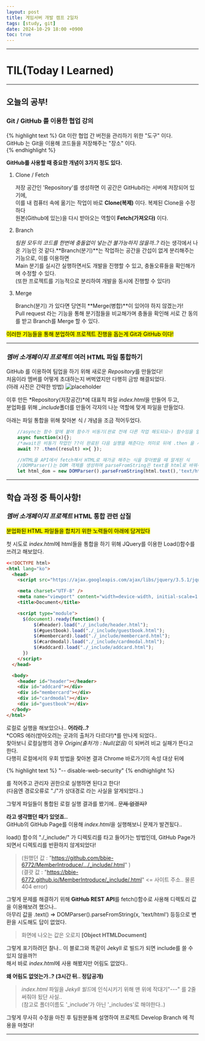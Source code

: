 ```yaml
---
layout: post
title: 게임서버 개발 캠프 2일차
tags: [study, git]
date: 2024-10-29 18:00 +0900
toc: true
---
```


---

# TIL(Today I Learned)

---

## 오늘의 공부!

### Git / GitHub 를 이용한 협업 강의

{% highlight text %}
 Git 이란 협업 간 버전을 관리하기 위한 "도구" 이다.  
 GitHub 는 Git을 이용해 코드들을 저장해주는 "장소" 이다.  
{% endhighlight %}

**GitHub를 사용할 때 중요한 개념이 3가지 정도 있다.**
  
1. Clone / Fetch
  
    저장 공간인 'Repository'를 생성하면 이 공간은 GitHub라는 서버에 저장되어 있기에,  
    이를 내 컴퓨터 속에 옮기는 작업이 바로 **Clone(복제)** 이다. 복제된 Clone을 수정하다  
    원본(Github에 있는)을 다시 받아오는 역할이 **Fetch(가져오다)** 이다.
  
2. Branch
  
    *팀원 모두의 코드를 한번에 충돌없이 넣는건 불가능하지 않을까..?* 라는 생각에서 나온 기능인 것 같다.**Branch(분기)**는 작업하는 공간을 간섭이 없게 분리해주는 기능으로, 이를 이용하면  
    Main 분기를 실시간 실행하면서도 개발을 진행할 수 있고, 충돌오류들을 확인해가며 수정할 수 있다.  
    (또한 프로젝트를 기능적으로 분리하여 개발을 동시에 진행할 수 있다!)  
  
3. Merge
  
    Branch(분기) 가 있다면 당연히 **Merge(병합)**이 있어야 하지 않겠는가!  
    Pull request 라는 기능을 통해 분기점들을 비교해가며 충돌을 확인해 서로 간 동의를 받고 Branch를 Merge 할 수 있다.
  
<mark>이러한 기능들을 통해 분업하여 프로젝트 진행을 돕는게 Git과 GitHub 이다!</mark>  
  
---

### *멤버 소개페이지 프로젝트* 여러 HTML 파일 통합하기

  GitHub 를 이용하여 팀업을 하기 위해 새로운 *Repository*를 만들었다!  
처음이라 멤버를 어떻게 초대하는지 버벅였지만 다행히 금방 해결되었다.  
(아래 사진은 간략한 방법)
![placeholder](https://github.com/user-attachments/assets/8cd23e15-a979-4f81-85ed-bb77f603164c "Medium example image")  

이후 만든 *Repository(저장공간)*에 대표적 파일 *index.html*을 만들어 두고,  
분업화를 위해 *_include*폴더를 만들어 각자의 나눈 역할에 맞게 파일을 만들었다.  

아래는 파일 통합을 위해 찾아본 식 / 개념을 조금 적어두었다.

  
```jsx
    //async는 함수 앞에 붙여 함수가 비동기(완료 전에 다른 작업 해도되요~) 함수임을 알려준다.
    async function(x){};
    /*await은 비동기 작업인 ??이 완료된 다음 실행을 해준다는 의미로 뒤에 .then 을 사용해 좀 더 복잡한 작업을 할 수도 있다.*/
    await ?? .then((result) =>{ });

    //HTML을 API에서 fetch해서 HTML로 재가공 해주는 식을 찾아봤을 때 알게된 식
    //DOMParser()는 DOM 객체를 생성하며 parseFromString은 text를 html로 바꿔주는 역할이다.
    let html_dom = new DOMParser().parseFromString(html.text(),'text/html');
```

---

## 학습 과정 중 특이사항!

### *멤버 소개페이지 프로젝트* HTML 통합 관련 삽질

<mark>분업화된 HTML 파일들을 합치기 위한 노력들이 아래에 담겨있다</mark>

첫 시도로 *index.html*에 html들을 통합을 하기 위해 JQuery를 이용한 Load()함수를 쓰려고 해보았다.

```html
<<!DOCTYPE html>
<html lang="ko">
  <head>
    <script src="https://ajax.googleapis.com/ajax/libs/jquery/3.5.1/jquery.min.js"></script>

    <meta charset="UTF-8" />
    <meta name="viewport" content="width=device-width, initial-scale=1.0" />
    <title>Document</title>

    <script type="module">
      $(document).ready(function() {
          $(#header).load("./_include/header.html");
          $(#guestbook).load("./_include/guestbook.html");
          $(#membercard).load("./_include/membercard.html");
          $(#cardmodal).load("./_include/cardmodal.html");
          $(#addcard).load("./_include/addcard.html");
      })
    </script>
  </head>

  <body>
    <header id="header"></header>
    <div id="addcard"></div>
    <div id="membercard"></div>
    <div id="cardmodal"></div>
    <div id="guestbook"></div>
  </body>
</html>
```
로컬로 실행을 해보았으나.. **어라라..?**  
*CORS 에러(받아오려는 곳과의 출처가 다르다!)*를 만나게 되었다..  
찾아보니 로컬실행의 경우 *Origin(출처가) : Null(없음)* 이 되버려 비교 실패가 뜬다고 한다.  
다행히 로컬에서의 우회 방법을 찾아본 결과 Chrome 바로가기의 속성 대상 뒤에  

{% highlight text %}
"-- disable-web-security"
{% endhighlight %}

를 적어주고 관리자 권한으로 실행하면 된다고 한다!  
(다음엔 경로오류로 "./"가 상대경로 라는 사실을 알게되었다..)  
  
그렇게 파일들이 통합된 로컬 실행 결과를 봤기에.. ~~문제 없겠지?~~  
  
**라고 생각했던 때가 있엇죠..**  
GitHub의 GitHub Page를 이용해 *index.html*을 실행해보니 문제가 발견됬다..  
  
load() 함수의 "./_include/" 가 디렉토리를 타고 들어가는 방법인데, GitHub Page가 되면서 디렉토리를 반환하지 않게되었다!  
  
> (원했던 값 : "https://github.com/bbie-6772/MemberIntroduce/.../_include/.html" )  
(결괏 값 : "https://bbie-6772.github.io/MemberIntroduce/_include/.html" <= 사이트 주소.. 물론 404 error)  
  
그렇게 문제를 해결하기 위해 **GitHub REST API**를 fetch()함수로 사용해 디렉토리 값을 이용해보려 했으나..  
아무리 값을 .text() => DOMParser().parseFromString(x, 'text/html') 등등으로  변환을 시도해도 답이 없었다.  
  
> 화면에 나오는 값은 오로지 <span>**[Object HTMLDocument]**</span>  
  
그렇게 포기하려던 찰나.. 이 블로그와 똑같이 Jekyll 로 빌드가 되면 include를 쓸 수 있지 않을까?!  
해서 바로 *index.html*에 사용 해봤지만 어림도 없었다..  
  
**왜 어림도 없엇는가..? (3시간 뒤.. 정답공개)**  
  
> *index.html* 파일을 *Jekyll 빌드*에 인식시키기 위해 맨 위에 작대기"---" 를 2줄 써줘야 됬단 사실..  
(참고로 폴더이름도 '_include'가 아닌 '_includes'로 해야한다..)  
  
그렇게 무사히 수정을 마친 후 팀원분들께 설명하여 프로젝트 Develop Branch 에 적용을 마쳤다!  

---
